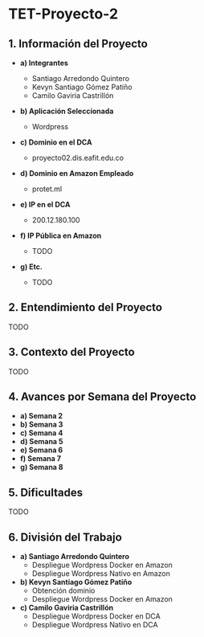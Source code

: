 # TET-Proyecto-2

## 1. Información del Proyecto
* **a) Integrantes**

	* Santiago Arredondo Quintero
	* Kevyn Santiago Gómez Patiño
	* Camilo Gaviria Castrillón
	
* **b)  Aplicación Seleccionada**
	* Wordpress
	
* **c) Dominio en el DCA**
	* proyecto02.dis.eafit.edu.co
  
* **d) Dominio en Amazon Empleado**
	* protet.ml
  
* **e) IP en el DCA**
	* 200.12.180.100
  
* **f) IP Pública en Amazon**
	* TODO
  
* **g) Etc.**

  	* TODO

## 2. Entendimiento del Proyecto

TODO

## 3. Contexto del Proyecto

TODO

## 4. Avances por Semana del Proyecto 
* **a) Semana 2**
* **b) Semana 3**
* **c) Semana 4**
* **d) Semana 5**
* **e) Semana 6**
* **f) Semana 7**
* **g) Semana 8**

## 5. Dificultades

TODO

## 6. División del Trabajo
* **a) Santiago Arredondo Quintero**
	* Despliegue Wordpress Docker en Amazon
	* Despliegue Wordpress Nativo en Amazon
* **b) Kevyn Santiago Gómez Patiño**
	* Obtención dominio
	* Despliegue Wordpress Docker en Amazon
* **c) Camilo Gaviria Castrillón**
	* Despliegue Wordpress Docker en DCA
	* Despliegue Wordpress Nativo en DCA


